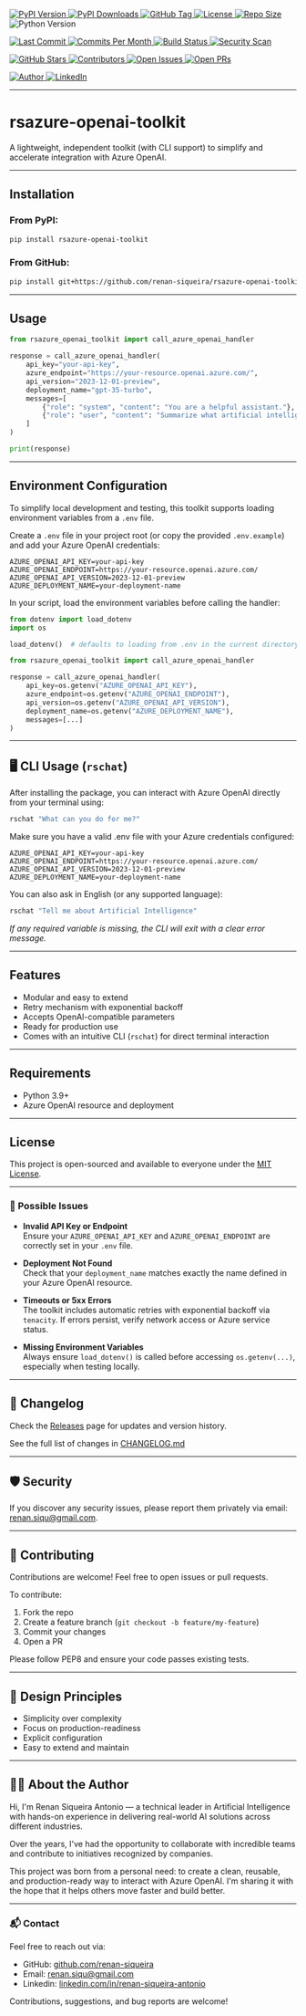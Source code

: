 <p align="left">
  <!-- 📦 PyPI -->
  <a href="https://pypi.org/project/rsazure-openai-toolkit/">
    <img src="https://img.shields.io/pypi/v/rsazure-openai-toolkit" alt="PyPI Version" />
  </a>
  <a href="https://pypi.org/project/rsazure-openai-toolkit/">
    <img src="https://img.shields.io/pypi/dm/rsazure-openai-toolkit" alt="PyPI Downloads" />
  </a>
  <a href="https://github.com/renan-siqueira/rsazure-openai-toolkit/tags">
    <img src="https://img.shields.io/github/v/tag/renan-siqueira/rsazure-openai-toolkit" alt="GitHub Tag" />
  </a>
  <a href="https://github.com/renan-siqueira/rsazure-openai-toolkit/blob/main/LICENSE">
    <img src="https://img.shields.io/github/license/renan-siqueira/rsazure-openai-toolkit" alt="License" />
  </a>
  <a href="https://github.com/renan-siqueira/rsazure-openai-toolkit">
    <img src="https://img.shields.io/github/repo-size/renan-siqueira/rsazure-openai-toolkit" alt="Repo Size" />
  </a>
  <img src="https://img.shields.io/badge/python-3.11-blue" alt="Python Version" />
</p>

<p align="left">
  <!-- 🔧 GitHub / CI -->
  <a href="https://github.com/renan-siqueira/rsazure-openai-toolkit/commits/main">
    <img src="https://img.shields.io/github/last-commit/renan-siqueira/rsazure-openai-toolkit" alt="Last Commit" />
  </a>
  <a href="https://github.com/renan-siqueira/rsazure-openai-toolkit/graphs/commit-activity">
    <img src="https://img.shields.io/github/commit-activity/m/renan-siqueira/rsazure-openai-toolkit" alt="Commits Per Month" />
  </a>
  <a href="https://github.com/renan-siqueira/rsazure-openai-toolkit/actions/workflows/python-ci.yml">
    <img src="https://github.com/renan-siqueira/rsazure-openai-toolkit/actions/workflows/python-ci.yml/badge.svg" alt="Build Status" />
  </a>
  <a href="https://github.com/renan-siqueira/rsazure-openai-toolkit/security">
    <img src="https://img.shields.io/badge/security-scanned-green" alt="Security Scan" />
  </a>
</p>

<p align="left">
  <!-- 👥 Comunidade -->
  <a href="https://github.com/renan-siqueira/rsazure-openai-toolkit/stargazers">
    <img src="https://img.shields.io/github/stars/renan-siqueira/rsazure-openai-toolkit" alt="GitHub Stars" />
  </a>
  <a href="https://github.com/renan-siqueira/rsazure-openai-toolkit/graphs/contributors">
    <img src="https://img.shields.io/github/contributors/renan-siqueira/rsazure-openai-toolkit" alt="Contributors" />
  </a>
  <a href="https://github.com/renan-siqueira/rsazure-openai-toolkit/issues">
    <img src="https://img.shields.io/github/issues/renan-siqueira/rsazure-openai-toolkit" alt="Open Issues" />
  </a>
  <a href="https://github.com/renan-siqueira/rsazure-openai-toolkit/pulls">
    <img src="https://img.shields.io/github/issues-pr/renan-siqueira/rsazure-openai-toolkit" alt="Open PRs" />
  </a>
</p>

<p align="left">
  <!-- 🙋‍♂️ Author -->
  <a href="https://github.com/renan-siqueira">
    <img src="https://img.shields.io/badge/author-Renan%20Siqueira%20Antonio-blue" alt="Author" />
  </a>
  <a href="https://www.linkedin.com/in/renan-siqueira-antonio/">
    <img src="https://img.shields.io/badge/linkedin-@renan--siqueira--antonio-blue?logo=linkedin" alt="LinkedIn" />
  </a>
</p>

___

# rsazure-openai-toolkit

A lightweight, independent toolkit (with CLI support) to simplify and accelerate integration with Azure OpenAI.
___

## Installation

### From PyPI:
```bash
pip install rsazure-openai-toolkit
```
### From GitHub:
```bash
pip install git+https://github.com/renan-siqueira/rsazure-openai-toolkit
```
___

## Usage

```python
from rsazure_openai_toolkit import call_azure_openai_handler

response = call_azure_openai_handler(
    api_key="your-api-key",
    azure_endpoint="https://your-resource.openai.azure.com/",
    api_version="2023-12-01-preview",
    deployment_name="gpt-35-turbo",
    messages=[
        {"role": "system", "content": "You are a helpful assistant."},
        {"role": "user", "content": "Summarize what artificial intelligence is."}
    ]
)

print(response)
```
___

## Environment Configuration

To simplify local development and testing, this toolkit supports loading environment variables from a `.env` file.

Create a `.env` file in your project root (or copy the provided `.env.example`) and add your Azure OpenAI credentials:

```env
AZURE_OPENAI_API_KEY=your-api-key
AZURE_OPENAI_ENDPOINT=https://your-resource.openai.azure.com/
AZURE_OPENAI_API_VERSION=2023-12-01-preview
AZURE_DEPLOYMENT_NAME=your-deployment-name
```

In your script, load the environment variables before calling the handler:

```python
from dotenv import load_dotenv
import os

load_dotenv()  # defaults to loading from .env in the current directory

from rsazure_openai_toolkit import call_azure_openai_handler

response = call_azure_openai_handler(
    api_key=os.getenv("AZURE_OPENAI_API_KEY"),
    azure_endpoint=os.getenv("AZURE_OPENAI_ENDPOINT"),
    api_version=os.getenv("AZURE_OPENAI_API_VERSION"),
    deployment_name=os.getenv("AZURE_DEPLOYMENT_NAME"),
    messages=[...]
)
```
___

## 🖥️ CLI Usage (`rschat`)

After installing the package, you can interact with Azure OpenAI directly from your terminal using:

```bash
rschat "What can you do for me?"
```

Make sure you have a valid .env file with your Azure credentials configured:
```env
AZURE_OPENAI_API_KEY=your-api-key
AZURE_OPENAI_ENDPOINT=https://your-resource.openai.azure.com/
AZURE_OPENAI_API_VERSION=2023-12-01-preview
AZURE_DEPLOYMENT_NAME=your-deployment-name
```
You can also ask in English (or any supported language):
```bash
rschat "Tell me about Artificial Intelligence"
```

*If any required variable is missing, the CLI will exit with a clear error message.*
___

## Features

- Modular and easy to extend
- Retry mechanism with exponential backoff
- Accepts OpenAI-compatible parameters
- Ready for production use
- Comes with an intuitive CLI (`rschat`) for direct terminal interaction
___

## Requirements

- Python 3.9+
- Azure OpenAI resource and deployment
___

## License

This project is open-sourced and available to everyone under the [MIT License](LICENSE).
___

### 🚨 Possible Issues

- **Invalid API Key or Endpoint**  
  Ensure your `AZURE_OPENAI_API_KEY` and `AZURE_OPENAI_ENDPOINT` are correctly set in your `.env` file.

- **Deployment Not Found**  
  Check that your `deployment_name` matches exactly the name defined in your Azure OpenAI resource.

- **Timeouts or 5xx Errors**  
  The toolkit includes automatic retries with exponential backoff via `tenacity`. If errors persist, verify network access or Azure service status.

- **Missing Environment Variables**  
  Always ensure `load_dotenv()` is called before accessing `os.getenv(...)`, especially when testing locally.
___

## 📝 Changelog

Check the [Releases](https://github.com/renan-siqueira/rsazure-openai-toolkit/releases) page for updates and version history.

See the full list of changes in [CHANGELOG.md](CHANGELOG.md)
___

## 🛡️ Security

If you discover any security issues, please report them privately via email: [renan.siqu@gmail.com](mailto:renan.siqu@gmail.com).
___

## 🤝 Contributing

Contributions are welcome! Feel free to open issues or pull requests.

To contribute:

1. Fork the repo
2. Create a feature branch (`git checkout -b feature/my-feature`)
3. Commit your changes
4. Open a PR

Please follow PEP8 and ensure your code passes existing tests.
___

## 🧠 Design Principles

- Simplicity over complexity
- Focus on production-readiness
- Explicit configuration
- Easy to extend and maintain
___

## 👨‍💻 About the Author

Hi, I'm Renan Siqueira Antonio — a technical leader in Artificial Intelligence with hands-on experience in delivering real-world AI solutions across different industries.

Over the years, I've had the opportunity to collaborate with incredible teams and contribute to initiatives recognized by companies.

This project was born from a personal need: to create a clean, reusable, and production-ready way to interact with Azure OpenAI. I'm sharing it with the hope that it helps others move faster and build better.
___

### 📬 Contact

Feel free to reach out via:

- GitHub: [github.com/renan-siqueira](https://github.com/renan-siqueira)
- Email: [renan.siqu@gmail.com](mailto:renan.siqu@gmail.com)
- Linkedin: [linkedin.com/in/renan-siqueira-antonio](https://www.linkedin.com/in/renan-siqueira-antonio/)

Contributions, suggestions, and bug reports are welcome!
